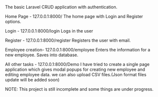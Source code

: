 The basic Laravel CRUD application with authentication.

Home Page - 127.0.0.1:8000/
The home page with Login and Register options.

Login - 127.0.0.1:8000/login
Logs in the user

Register - 127.0.0.1:8000/register
Registers the user with email.

Employee creation- 127.0.0.1:8000/employee
Enters the information for a new employee. Saves into database.

All other tasks - 127.0.0.1:8000/Demo
I have tried to create a single page application which gives modal popups for creating new employee and editing employee data.
we can also upload CSV files.(Json format files update will be added soon)


NOTE: This project is still incomplete and some things are under progress.

